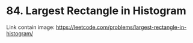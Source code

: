 # 84. Largest Rectangle in Histogram

Link contain image:
https://leetcode.com/problems/largest-rectangle-in-histogram/
